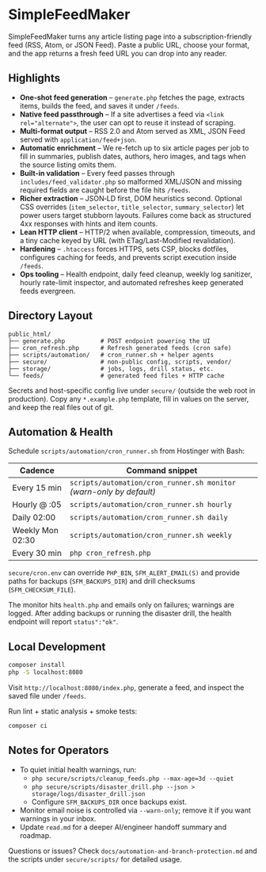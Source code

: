 # SimpleFeedMaker

SimpleFeedMaker turns any article listing page into a subscription-friendly feed
(RSS, Atom, or JSON Feed). Paste a public URL, choose your format, and the app
returns a fresh feed URL you can drop into any reader.

## Highlights

- **One-shot feed generation** – `generate.php` fetches the page, extracts
  items, builds the feed, and saves it under `/feeds`.
- **Native feed passthrough** – If a site advertises a feed via
  `<link rel="alternate">`, the user can opt to reuse it instead of scraping.
- **Multi-format output** – RSS 2.0 and Atom served as XML, JSON Feed served with
  `application/feed+json`.
- **Automatic enrichment** – We re-fetch up to six article pages per job to fill
  in summaries, publish dates, authors, hero images, and tags when the source
  listing omits them.
- **Built-in validation** – Every feed passes through `includes/feed_validator.php`
  so malformed XML/JSON and missing required fields are caught before the file
  hits `/feeds`.
- **Richer extraction** – JSON‑LD first, DOM heuristics second. Optional CSS
  overrides (`item_selector`, `title_selector`, `summary_selector`) let power
  users target stubborn layouts. Failures come back as structured 4xx responses
  with hints and item counts.
- **Lean HTTP client** – HTTP/2 when available, compression, timeouts, and a
  tiny cache keyed by URL (with ETag/Last-Modified revalidation).
- **Hardening** – `.htaccess` forces HTTPS, sets CSP, blocks dotfiles,
  configures caching for feeds, and prevents script execution inside `/feeds`.
- **Ops tooling** – Health endpoint, daily feed cleanup, weekly log sanitizer,
  hourly rate-limit inspector, and automated refreshes keep generated feeds
  evergreen.

## Directory Layout

```
public_html/
├── generate.php          # POST endpoint powering the UI
├── cron_refresh.php      # Refresh generated feeds (cron safe)
├── scripts/automation/   # cron_runner.sh + helper agents
├── secure/               # non-public config, scripts, vendor/
├── storage/              # jobs, logs, drill status, etc.
└── feeds/                # generated feed files + HTTP cache
```

Secrets and host-specific config live under `secure/` (outside the web root in
production). Copy any `*.example.php` template, fill in values on the server,
and keep the real files out of git.

## Automation & Health

Schedule `scripts/automation/cron_runner.sh` from Hostinger with Bash:

| Cadence        | Command snippet |
| -------------- | --------------- |
| Every 15 min   | `scripts/automation/cron_runner.sh monitor` *(warn-only by default)* |
| Hourly @ :05   | `scripts/automation/cron_runner.sh hourly` |
| Daily 02:00    | `scripts/automation/cron_runner.sh daily` |
| Weekly Mon 02:30 | `scripts/automation/cron_runner.sh weekly` |
| Every 30 min   | `php cron_refresh.php` |

`secure/cron.env` can override `PHP_BIN`, `SFM_ALERT_EMAIL(S)` and provide paths
for backups (`SFM_BACKUPS_DIR`) and drill checksums (`SFM_CHECKSUM_FILE`).

The monitor hits `health.php` and emails only on failures; warnings are logged.
After adding backups or running the disaster drill, the health endpoint will
report `status":"ok"`.

## Local Development

```bash
composer install
php -S localhost:8080
```
Visit `http://localhost:8080/index.php`, generate a feed, and inspect the saved
file under `/feeds`.

Run lint + static analysis + smoke tests:

```bash
composer ci
```

## Notes for Operators

- To quiet initial health warnings, run:
  - `php secure/scripts/cleanup_feeds.php --max-age=3d --quiet`
  - `php secure/scripts/disaster_drill.php --json > storage/logs/disaster_drill.json`
  - Configure `SFM_BACKUPS_DIR` once backups exist.
- Monitor email noise is controlled via `--warn-only`; remove it if you want
  warnings in your inbox.
- Update `read.md` for a deeper AI/engineer handoff summary and roadmap.

Questions or issues? Check `docs/automation-and-branch-protection.md` and the
scripts under `secure/scripts/` for detailed usage.
